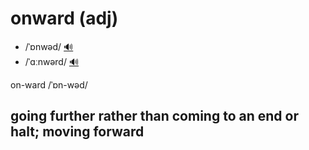 # onward (adj)

- /ˈɒnwəd/ [🔊](https://www.oxfordlearnersdictionaries.com/media/english/uk_pron/o/onw/onwar/onward__gb_1.mp3)
- /ˈɑːnwərd/ [🔊](https://www.oxfordlearnersdictionaries.com/media/english/us_pron/o/onw/onwar/onward__us_1_rr.mp3)

on-ward /ˈɒn-wəd/

## going further rather than coming to an end or halt; moving forward